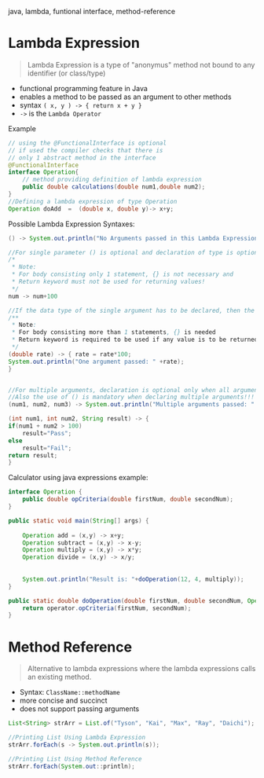 java, lambda, funtional interface, method-reference

# Lambda Expression
> Lambda Expression is a type of "anonymus" method not bound to any identifier (or class/type)
 
- functional programming feature in Java
- enables a method to be passed as an argument to other methods
- syntax `( x, y ) -> { return x + y }`
- `->` is the `Lambda Operator`

Example
```java
// using the @FunctionalInterface is optional
// if used the compiler checks that there is 
// only 1 abstract method in the interface
@FunctionalInterface
interface Operation{
	// method providing definition of lambda expression
	public double calculations(double num1,double num2); 
}
//Defining a lambda expression of type Operation
Operation doAdd  =  (double x, double y)-> x+y;
```


Possible Lambda Expression Syntaxes:
```java
() -> System.out.println("No Arguments passed in this Lambda Expression")

//For single parameter () is optional and declaration of type is optional
/*
 * Note:
 * For body consisting only 1 statement, {} is not necessary and
 * Return keyword must not be used for returning values!
 */
num -> num+100                                         

//If the data type of the single argument has to be declared, then the use of () is compulsory!!!!
/**
 * Note:
 * For body consisting more than 1 statements, {} is needed 
 * Return keyword is required to be used if any value is to be returned
 */
(double rate) -> { rate = rate*100;                                   
System.out.println("One argument passed: " +rate);
}


//For multiple arguments, declaration is optional only when all arguments are of same type
//Also the use of () is mandatory when declaring multiple arguments!!!
(num1, num2, num3) -> System.out.println("Multiple arguments passed: " +num1+","+num2+","+num3)

(int num1, int num2, String result) -> {
if(num1 + num2 > 100)
    result="Pass";
else
    result="Fail";
return result;
}
```

Calculator using java expressions example:
```java
interface Operation {
	public double opCriteria(double firstNum, double secondNum);
}

public static void main(String[] args) {
		
	Operation add = (x,y) -> x+y;
	Operation subtract = (x,y) -> x-y;
	Operation multiply = (x,y) -> x*y;
	Operation divide = (x,y) -> x/y;
		
	
	System.out.println("Result is: "+doOperation(12, 4, multiply));
}

public static double doOperation(double firstNum, double secondNum, Operation operator) {
	return operator.opCriteria(firstNum, secondNum);
}
```

# Method Reference
> Alternative to lambda expressions where the lambda expressions calls an existing method.

- Syntax: `ClassName::methodName`
- more concise and succinct
- does not support passing arguments

```java
List<String> strArr = List.of("Tyson", "Kai", "Max", "Ray", "Daichi");

//Printing List Using Lambda Expression
strArr.forEach(s -> System.out.println(s)); 

//Printing List Using Method Reference 
strArr.forEach(System.out::println);                                   
```

